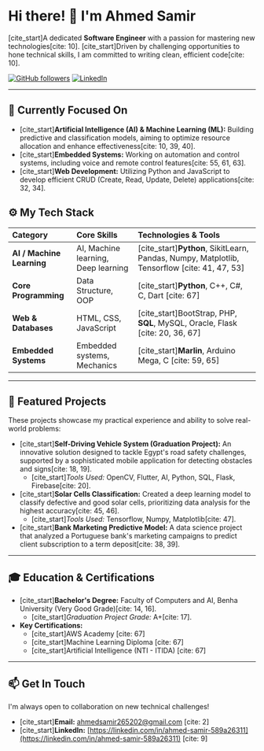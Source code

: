 # Hi there! 👋 I'm Ahmed Samir

[cite_start]A dedicated **Software Engineer** with a passion for mastering new technologies[cite: 10]. [cite_start]Driven by challenging opportunities to hone technical skills, I am committed to writing clean, efficient code[cite: 10].

[![GitHub followers](https://img.shields.io/github/followers/Ahmed8042?style=social)](https://github.com/Ahmed8042)
[![LinkedIn](https://img.shields.io/badge/LinkedIn-Profile-blue?style=flat-square&logo=linkedin)](https://linkedin.com/in/ahmed-samir-589a26311)

---

## 🔭 Currently Focused On

* [cite_start]**Artificial Intelligence (AI) & Machine Learning (ML):** Building predictive and classification models, aiming to optimize resource allocation and enhance effectiveness[cite: 10, 39, 40].
* [cite_start]**Embedded Systems:** Working on automation and control systems, including voice and remote control features[cite: 55, 61, 63].
* [cite_start]**Web Development:** Utilizing Python and JavaScript to develop efficient CRUD (Create, Read, Update, Delete) applications[cite: 32, 34].

## ⚙️ My Tech Stack

| Category | Core Skills | Technologies & Tools |
| :--- | :--- | :--- |
| **AI / Machine Learning** | AI, Machine learning, Deep learning | [cite_start]**Python**, SikitLearn, Pandas, Numpy, Matplotlib, Tensorflow [cite: 41, 47, 53] |
| **Core Programming** | Data Structure, OOP | [cite_start]**Python**, C++, C#, C, Dart [cite: 67] |
| **Web & Databases** | HTML, CSS, JavaScript | [cite_start]BootStrap, PHP, **SQL**, MySQL, Oracle, Flask [cite: 20, 36, 67] |
| **Embedded Systems** | Embedded systems, Mechanics | [cite_start]**Marlin**, Arduino Mega, C [cite: 59, 65] |

---

## 🚀 Featured Projects

These projects showcase my practical experience and ability to solve real-world problems:

* [cite_start]**Self-Driving Vehicle System (Graduation Project):** An innovative solution designed to tackle Egypt's road safety challenges, supported by a sophisticated mobile application for detecting obstacles and signs[cite: 18, 19].
    * [cite_start]*Tools Used:* OpenCV, Flutter, AI, Python, SQL, Flask, Firebase[cite: 20].
* [cite_start]**Solar Cells Classification:** Created a deep learning model to classify defective and good solar cells, prioritizing data analysis for the highest accuracy[cite: 45, 46].
    * [cite_start]*Tools Used:* Tensorflow, Numpy, Matplotlib[cite: 47].
* [cite_start]**Bank Marketing Predictive Model:** A data science project that analyzed a Portuguese bank's marketing campaigns to predict client subscription to a term deposit[cite: 38, 39].

---

## 🎓 Education & Certifications

* [cite_start]**Bachelor's Degree:** Faculty of Computers and AI, Benha University (Very Good Grade)[cite: 14, 16].
    * [cite_start]*Graduation Project Grade:* A+[cite: 17].
* **Key Certifications:**
    * [cite_start]AWS Academy [cite: 67]
    * [cite_start]Machine Learning Diploma [cite: 67]
    * [cite_start]Artificial Intelligence (NTI - ITIDA) [cite: 67]

---

## 📫 Get In Touch

I'm always open to collaboration on new technical challenges!

* [cite_start]**Email:** ahmedsamir265202@gmail.com [cite: 2]
* [cite_start]**LinkedIn:** [https://linkedin.com/in/ahmed-samir-589a26311](https://linkedin.com/in/ahmed-samir-589a26311) [cite: 9]
